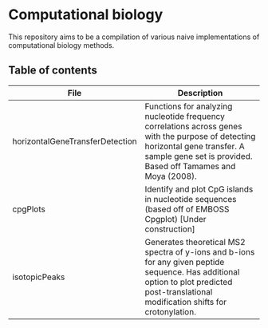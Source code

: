 # Computational biology

This repository aims to be a compilation of various naive implementations of computational biology methods.

## Table of contents

| File	| Description | 
| ----- | ----------- |
| horizontalGeneTransferDetection | Functions for analyzing nucleotide frequency correlations across genes with the purpose of detecting horizontal gene transfer. A sample gene set is provided. Based off Tamames and Moya (2008). |
| cpgPlots | Identify and plot CpG islands in nucleotide sequences (based off of EMBOSS Cpgplot) [Under construction] |
| isotopicPeaks | Generates theoretical MS2 spectra of y-ions and b-ions for any given peptide sequence. Has additional option to plot predicted post-translational modification shifts for crotonylation. | 
